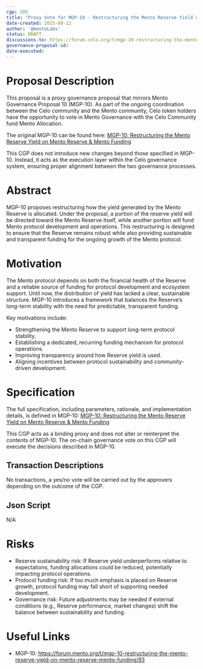 ```yaml
---
cgp: 205
title: "Proxy Vote for MGP-10 - Restructuring the Mento Reserve Yield on Mento Reserve & Mento Funding"
date-created: 2025-09-12
author: '@mentoLabs'
status: DRAFT 
discussions-to: https://forum.celo.org/t/mgp-10-restructuring-the-mento-reserve-yield-on-mento-reserve-mento-funding-community-fund-proxy-vote/12324
governance-proposal-id: 
date-executed: 
---
```


Proposal Description
============================

This proposal is a proxy governance proposal that mirrors Mento Governance Proposal 10 (MGP-10).
As part of the ongoing coordination between the Celo community and the Mento community, Celo token holders
have the opportunity to vote in Mento Governance with the Celo Community fund Mento Allocation.

The original MGP-10 can be found here: [MGP-10: Restructuring the Mento Reserve Yield on Mento Reserve & Mento Funding](https://forum.mento.org/t/mgp-10-restructuring-the-mento-reserve-yield-on-mento-reserve-mento-funding/93)

This CGP does not introduce new changes beyond those specified in MGP-10. Instead, it acts as the execution layer within the Celo governance system, ensuring proper alignment between the two governance processes.

Abstract
============================
MGP-10 proposes restructuring how the yield generated by the Mento Reserve is allocated. Under the proposal, 
a portion of the reserve yield will be directed toward the Mento Reserve itself, 
while another portion will fund Mento protocol development and operations. 
This restructuring is designed to ensure that the Reserve remains robust while also providing 
sustainable and transparent funding for the ongoing growth of the Mento protocol.

Motivation
============================

The Mento protocol depends on both the financial health of the Reserve and a reliable source of funding for 
protocol development and ecosystem support. Until now, the distribution of yield has lacked a clear, 
sustainable structure. MGP-10 introduces a framework that balances the Reserve’s long-term stability 
with the need for predictable, transparent funding.

Key motivations include:
- Strengthening the Mento Reserve to support long-term protocol stability.
- Establishing a dedicated, recurring funding mechanism for protocol operations.
- Improving transparency around how Reserve yield is used.
- Aligning incentives between protocol sustainability and community-driven development.


Specification
============================
The full specification, including parameters, rationale, and implementation details, is defined in MGP-10: [MGP-10: Restructuring the Mento Reserve Yield on Mento Reserve & Mento Funding](https://forum.mento.org/t/mgp-10-restructuring-the-mento-reserve-yield-on-mento-reserve-mento-funding/93)

This CGP acts as a binding proxy and does not alter or reinterpret the contents of MGP-10. The on-chain governance vote on this CGP will execute the decisions described in MGP-10.

## Transaction Descriptions

No transactions, a yes/no vote will be carried out by the approvers depending on the outcome of the CGP.

## Json Script
N/A

 
Risks
============================
- Reserve sustainability risk: If Reserve yield underperforms relative to expectations, funding allocations could be reduced, potentially impacting protocol operations.
- Protocol funding risk: If too much emphasis is placed on Reserve growth, protocol funding may fall short of supporting needed development.
- Governance risk: Future adjustments may be needed if external conditions (e.g., Reserve performance, market changes) shift the balance between sustainability and funding.
 
Useful Links
============================
- MGP-10: https://forum.mento.org/t/mgp-10-restructuring-the-mento-reserve-yield-on-mento-reserve-mento-funding/93
